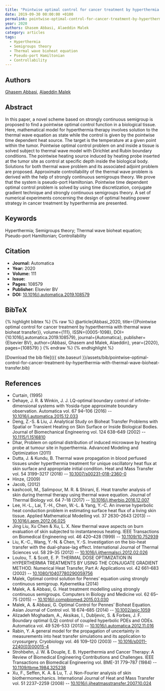 ```yaml
---
title: "Pointwise optimal control for cancer treatment by hyperthermia with thermal wave bioheat transfer"
date: 2019-09-30 00:00:00 +0100
permalink: pointwise-optimal-control-for-cancer-treatment-by-hyperthermia-with-thermal-wave-bioheat-transfer
year: 2020
authors: Ghasem Abbasi, Alaeddin Malek
category: articles
tags:
  - Hyperthermia
  - Semigroups theory
  - Thermal wave bioheat equation
  - Pseudo-port Hamiltonian
  - Controllability
---
```

 
## Authors
[Ghasem Abbasi](authors/ghasem-abbasi), [Alaeddin Malek](authors/alaeddin-malek)
 
## Abstract
In this paper, a novel scheme based on strongly continuous semigroup is proposed to find a pointwise optimal control function in a biological tissue. Here, mathematical model for hyperthermia therapy involves solution to the thermal wave equation as state while the control is given by the pointwise time dependent heat source. The target is the temperature at a given point within the tumor. Pointwise optimal control problem on and inside a tissue is solved subject to thermal wave model with Dirichlet and Rubin boundary conditions. The pointwise heating source induced by heating probe inserted at the tumor site as control at specific depth inside the biological body. Solutions for both thermal wave problem and its associated adjoint problem are proposed. Approximate controllability of the thermal wave problem is derived with the help of strongly continuous semigroups theory. We prove that the system is pseudo-port Hamiltonian. Pointwise time dependent optimal control problem is solved by using time discretization, conjugate gradient technique and strongly continuous semigroups theory. A set of numerical experiments concerning the design of optimal heating power strategy in cancer treatment by hyperthermia are presented.
 
## Keywords
Hyperthermia; Semigroups theory; Thermal wave bioheat equation; Pseudo-port Hamiltonian; Controllability
 
## Citation
- **Journal:** Automatica
- **Year:** 2020
- **Volume:** 111
- **Issue:** 
- **Pages:** 108579
- **Publisher:** Elsevier BV
- **DOI:** [10.1016/j.automatica.2019.108579](https://doi.org/10.1016/j.automatica.2019.108579)
 
## BibTeX
{% highlight bibtex %}
{% raw %}
@article{Abbasi_2020,
  title={{Pointwise optimal control for cancer treatment by hyperthermia with thermal wave bioheat transfer}},
  volume={111},
  ISSN={0005-1098},
  DOI={10.1016/j.automatica.2019.108579},
  journal={Automatica},
  publisher={Elsevier BV},
  author={Abbasi, Ghasem and Malek, Alaeddin},
  year={2020},
  pages={108579}
}
{% endraw %}
{% endhighlight %}
 
[Download the bib file]({{ site.baseurl }}/assets/bib/pointwise-optimal-control-for-cancer-treatment-by-hyperthermia-with-thermal-wave-bioheat-transfer.bib)
 
## References
- Curtain, (1995)
- Dehaye, J. R. & Winkin, J. J. LQ-optimal boundary control of infinite-dimensional systems with Yosida-type approximate boundary observation. Automatica vol. 67 94–106 (2016) -- [10.1016/j.automatica.2015.12.033](https://doi.org/10.1016/j.automatica.2015.12.033)
- Deng, Z.-S. & Liu, J. Analytical Study on Bioheat Transfer Problems with Spatial or Transient Heating on Skin Surface or Inside Biological Bodies. Journal of Biomechanical Engineering vol. 124 638–649 (2002) -- [10.1115/1.1516810](https://doi.org/10.1115/1.1516810)
- Dhar, Problem on optimal distribution of induced microwave by heating probe at tumour site in hyperthermia. Advanced Modeling and Optimization (2011)
- Dutta, J. & Kundu, B. Thermal wave propagation in blood perfused tissues under hyperthermia treatment for unique oscillatory heat flux at skin surface and appropriate initial condition. Heat and Mass Transfer vol. 54 3199–3217 (2018) -- [10.1007/s00231-018-2360-0](https://doi.org/10.1007/s00231-018-2360-0)
- Hinze, (2009)
- Jacob, (2012)
- kashcooli, M., Salimpour, M. R. & Shirani, E. Heat transfer analysis of skin during thermal therapy using thermal wave equation. Journal of Thermal Biology vol. 64 7–18 (2017) -- [10.1016/j.jtherbio.2016.12.007](https://doi.org/10.1016/j.jtherbio.2016.12.007)
- Lee, H.-L., Lai, T.-H., Chen, W.-L. & Yang, Y.-C. An inverse hyperbolic heat conduction problem in estimating surface heat flux of a living skin tissue. Applied Mathematical Modelling vol. 37 2630–2643 (2013) -- [10.1016/j.apm.2012.06.025](https://doi.org/10.1016/j.apm.2012.06.025)
- Jing Liu, Xu Chen & Xu, L. X. New thermal wave aspects on burn evaluation of skin subjected to instantaneous heating. IEEE Transactions on Biomedical Engineering vol. 46 420–428 (1999) -- [10.1109/10.752939](https://doi.org/10.1109/10.752939)
- Liu, K.-C., Wang, Y.-N. & Chen, Y.-S. Investigation on the bio-heat transfer with the dual-phase-lag effect. International Journal of Thermal Sciences vol. 58 29–35 (2012) -- [10.1016/j.ijthermalsci.2012.02.026](https://doi.org/10.1016/j.ijthermalsci.2012.02.026)
- Loulou, T. & Scott, E. P. THERMAL DOSE OPTIMIZATION IN HYPERTHERMIA TREATMENTS BY USING THE CONJUGATE GRADIENT METHOD. Numerical Heat Transfer, Part A: Applications vol. 42 661–683 (2002) -- [10.1080/10407780290059756](https://doi.org/10.1080/10407780290059756)
- Malek, Optimal control solution for Pennes’ equation using strongly continuous semigroup. Kybernetika (2014)
- Malek, A. & Abbasi, G. Heat treatment modelling using strongly continuous semigroups. Computers in Biology and Medicine vol. 62 65–75 (2015) -- [10.1016/j.compbiomed.2015.03.030](https://doi.org/10.1016/j.compbiomed.2015.03.030)
- Malek, A. & Abbasi, G. Optimal Control for Pennes’ Bioheat Equation. Asian Journal of Control vol. 18 674–685 (2014) -- [10.1002/asjc.1059](https://doi.org/10.1002/asjc.1059)
- Alizadeh Moghadam, A., Aksikas, I., Dubljevic, S. & Forbes, J. F. Boundary optimal (LQ) control of coupled hyperbolic PDEs and ODEs. Automatica vol. 49 526–533 (2013) -- [10.1016/j.automatica.2012.11.016](https://doi.org/10.1016/j.automatica.2012.11.016)
- Rabin, Y. A general model for the propagation of uncertainty in measurements into heat transfer simulations and its application to cryosurgery. Cryobiology vol. 46 109–120 (2003) -- [10.1016/s0011-2240(03)00015-4](https://doi.org/10.1016/s0011-2240(03)00015-4)
- Strohbehn, J. W. & Douple, E. B. Hyperthermia and Cancer Therapy: A Review of Biomedical Engineering Contributions and Challenges. IEEE Transactions on Biomedical Engineering vol. BME-31 779–787 (1984) -- [10.1109/tbme.1984.325238](https://doi.org/10.1109/tbme.1984.325238)
- Xu, F., Seffen, K. A. & Lu, T. J. Non-Fourier analysis of skin biothermomechanics. International Journal of Heat and Mass Transfer vol. 51 2237–2259 (2008) -- [10.1016/j.ijheatmasstransfer.2007.10.024](https://doi.org/10.1016/j.ijheatmasstransfer.2007.10.024)

